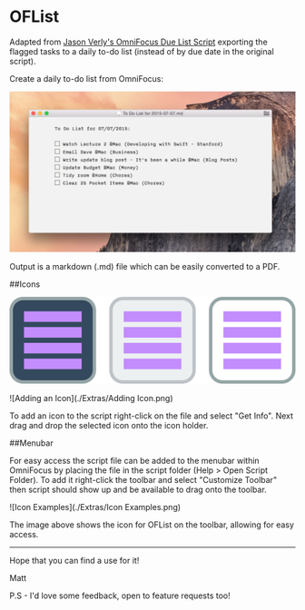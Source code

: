 # OFList

Adapted from [Jason Verly's OmniFocus Due List Script](http://mygeekdaddy.net/2015/07/03/getting-my-daily-to-do-list-out-of-omnifocus/) exporting the flagged tasks to a daily to-do list (instead of by due date in the original script).


Create a daily to-do list from OmniFocus:

![List](./Extras/List.png)

Output is a markdown (.md) file which can be easily converted to a PDF.


##Icons

![Icons](./Extras/icons.png) 

![Adding an Icon](./Extras/Adding Icon.png) 

To add an icon to the script right-click on the file and select "Get Info". Next drag and drop the selected icon onto the icon holder.


 
##Menubar

For easy access the script file can be added to the menubar within OmniFocus by placing the file in the script folder (Help > Open Script Folder). To add it right-click the toolbar and select "Customize Toolbar" then script should show up and be available to drag onto the toolbar.

![Icon Examples](./Extras/Icon Examples.png)

The image above shows the icon for OFList on the toolbar, allowing for easy access.


-----------

Hope that you can find a use for it!

Matt

P.S - I'd love some feedback, open to feature requests too!
